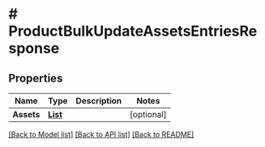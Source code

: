 # # ProductBulkUpdateAssetsEntriesResponse


## Properties 


Name | Type | Description | Notes
------------ | ------------- | ------------- | -------------
**Assets**| [**List<ProductAssetsEntry>**](ProductAssetsEntry.md) |   | [optional]


[[Back to Model list]](../../README.md#models) [[Back to API list]](../../README.md#endpoints) [[Back to README]](../../README.md)

